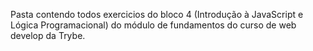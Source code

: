 Pasta contendo todos exercicios do bloco 4 (Introdução à JavaScript e Lógica Programacional) do módulo de fundamentos do curso de web develop da Trybe.
